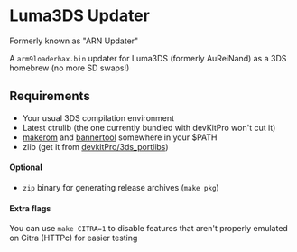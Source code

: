 # Luma3DS Updater

Formerly known as "ARN Updater"

A `arm9loaderhax.bin` updater for Luma3DS (formerly AuReiNand) as a 3DS homebrew (no more SD swaps!)

## Requirements

- Your usual 3DS compilation environment
- Latest ctrulib (the one currently bundled with devKitPro won't cut it)
- [makerom](http://3dbrew.org/wiki/Makerom) and [bannertool](https://github.com/Steveice10/bannertool) somewhere in your $PATH
- zlib (get it from [devkitPro/3ds_portlibs](https://github.com/devkitPro/3ds_portlibs))

#### Optional

- `zip` binary for generating release archives (`make pkg`)

#### Extra flags

You can use `make CITRA=1` to disable features that aren't properly emulated on Citra (HTTPc) for easier testing